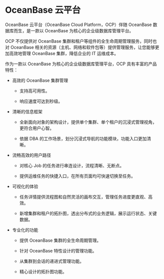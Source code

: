 # OceanBase 云平台

OceanBase 云平台（OceanBase Cloud Platform，OCP）伴随 OceanBase 数据库而生，是一款以 OceanBase 为核心的企业级数据库管理平台。

OCP 不仅提供对 OceanBase 集群和租户等组件的全生命周期管理服务，同时也对 OceanBase 相关的资源（主机、网络和软件包等）提供管理服务，让您能够更加高效地管理 OceanBase 集群，降低企业的 IT 运维成本。

作为一款以 OceanBase 为核心的企业级数据库管理平台，OCP 具有丰富的产品特性：

* 高效的 OceanBase 集群管理

  * 支持高可用性。

  * 响应速度可达到秒级。

* 清晰的信息框架

  * 全新面向对象的架构设计，提供单个集群、单个租户的沉浸式管理视角，更符合用户心智。

  * 依据 DBA 的工作场景，划分沉浸式导航的功能模块，功能入口更加清晰。

* 流畅高效的用户路径

  * 对核心 Job 的任务进行串连设计，流程清晰、无断点。

  * 提供运维任务的快捷入口，在所有页面均可快速切换至任务。

* 可视化的体验

  * 任务详情提供流程图和自然灵活的画布交互，管理任务进度更直观、高效。

  * 新增集群和租户的拓扑图，透出分布式的业务逻辑，展示运行状态、关键数据。

* 专业化的功能

  * 提供 OceanBase 集群的全生命周期管理。

  * 针对 OceanBase 特性设计的管理功能。

  * 从集群到会话的递进式管理功能。

  * 精心设计的拓扑图功能。
